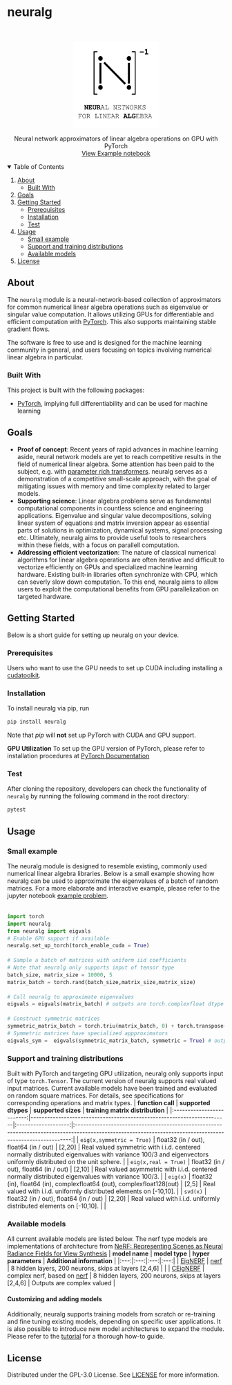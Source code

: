 # neuralg
<!-- PROJECT LOGO -->
<br />
<p align="center">
  <a href="https://github.com/gomezz/neuralg">
    <img src="logo_white_small.png" alt="Logo"  width="200" height="200">
  </a>
  <p align="center">
    Neural network approximators of linear algebra operations on GPU with PyTorch
    <br />
    <a href="https://github.com/gomezzz/neuralg/notebooks/example_problem.ipynb">View Example notebook</a> <!-- Update for final version -->
  </p>
</p>


<!-- TABLE OF CONTENTS -->
<details open="open">
  <summary>Table of Contents</summary>
  <ol>
    <li>
      <a href="#about">About</a>
      <ul>
        <li><a href="#built-with">Built With</a></li>
      </ul>
    </li>
    <li><a href="#goals">Goals</a></li>
    <li>
      <a href="#getting-started">Getting Started</a>
      <ul>
        <li><a href="#prerequisites">Prerequisites</a></li>
        <li><a href="#installation">Installation</a></li>
        <li><a href="#test">Test</a></li>
      </ul>
    </li>
    <li><a href="#usage">Usage</a>
     <ul>
        <li><a href="#small-example">Small example</a></li>
        <li><a href="#support-and-training-distributions">Support and training distributions</a></li>
        <li><a href="#available-models-">Available models</a></li>
      </ul>
    </li>
    <li><a href="#license">License </a>
    </li>
  <ol>
</details>

<!-- ABOUT THE PROJECT -->
## About 

The `neuralg` module is a neural-network-based collection of approximators for common numerical linear algebra operations such as eigenvalue or singular value computation. It allows utilizing GPUs for differentiable and efficient computation with [PyTorch](https://pytorch.org/). This also supports maintaining stable gradient flows. 

The software is free to use and is designed for the machine learning community in general, and users focusing on topics involving numerical linear algebra in particular.


### Built With

This project is built with the following packages:

* [PyTorch](https://pytorch.org/), implying full differentiability and can be used for machine learning

<!-- GOALS -->
## Goals

* **Proof of concept**: Recent years of rapid advances in machine learning aside, neural network models are yet to reach competitive results in the field of numerical linear algebra. Some attention has been paid to the subject, e.g. with [parameter rich transformers](https://arxiv.org/pdf/2112.01898.pdf). neuralg serves as a demonstration of a competitive small-scale approach, with the goal of mitigating issues with memory and time complexity related to larger models.
* **Supporting science**: Linear algebra problems serve as fundamental computational components in countless science and engineering applications. Eigenvalue and singular value decompositions, solving linear system of equations and matrix inversion appear as essential parts of solutions in  optimization, dynamical systems, signal processing etc. Ultimately, neuralg aims to provide useful tools to researchers within these fields, with a focus on parallell computation.
* **Addressing efficient vectorization**: The nature of classical numerical algorithms for linear algebra operations are often iterative and difficult to vectorize efficiently on GPUs and specialized machine learning hardware. Existing built-in libraries often synchronize with CPU, which can severly slow down computation. To this end, neuralg aims to allow users to exploit the computational benefits from GPU parallelization on targeted hardware.
<!-- GETTING STARTED -->
## Getting Started

Below is a short guide for setting up neuralg on your device.

### Prerequisites
Users who want to use the GPU needs to set up CUDA including installing a [cudatoolkit](https://developer.nvidia.com/cuda-downloads).
### Installation

To install neuralg via pip, run
   ```sh
   pip install neuralg
   ```

Note that *pip* will **not** set up PyTorch with CUDA and GPU support. <!-- Double check for final version-->

**GPU Utilization**
To set up the GPU version of PyTorch, please refer to installation procedures at [PyTorch Documentation](https://pytorch.org/get-started/locally/)

### Test 
After cloning the repository, developers can check the functionality of `neuralg` by running the following command in the root directory: <!-- Double-check in final version -->

```sh
pytest
```

<!-- USAGE EXAMPLES -->
## Usage

### Small example
The neuralg module is designed to resemble existing, commonly used numerical linear algebra libraries. Below is a small example showing how neuralg can be used to approximate the eigenvalues of a batch of random matrices. For a more elaborate and interactive example, please refer to the jupyter notebook [example problem](https://github.com/gomezzz/neuralg/notebooks/example_problem.ipynb). <!-- Change this link when public repo-->

```python

import torch 
import neuralg 
from neuralg import eigvals
# Enable GPU support if available 
neuralg.set_up_torch(torch_enable_cuda = True)

# Sample a batch of matrices with uniform iid coefficients
# Note that neuralg only supports input of tensor type 
batch_size, matrix_size = 10000, 5
matrix_batch = torch.rand(batch_size,matrix_size,matrix_size)

# Call neuralg to approximate eigenvalues 
eigvals = eigvals(matrix_batch) # outputs are torch.complexfloat dtype

# Construct symmetric matrices
symmetric_matrix_batch = torch.triu(matrix_batch, 0) + torch.transpose(torch.triu(matrix_batch, 1),1,2) 
# Symmetric matrices have specialized appproximators
eigvals_sym =  eigvals(symmetric_matrix_batch, symmetric = True) # output are torch.float dtype

```

### Support and training distributions
Built with PyTorch and targeting GPU utilization, neuralg only supports input of type `torch.Tensor`. The current version of neuralg supports real valued input matrices. Current available models have been trained and evaluated on random square matrices. For details, see specifications for corresponding operations and matrix types. 
|     **function call**     | **supported dtypes**                                                  | **supported sizes** |                                                              **training matrix distribution**                                                              |
|:-------------------------:|-----------------------------------------------------------------------|:-------------------:|:----------------------------------------------------------------------------------------------------------------------------------------------------------:|
| `eig(x,symmetric = True)` | float32 (in / out), float64 (in / out)                               |        [2,20]       | Real valued symmetric with i.i.d. centered normally distributed eigenvalues with variance 100/3 and eigenvectors uniformly distributed on the unit sphere. |
|    `eig(x,real = True)`   | float32 (in / out), float64 (in / out)                               |        [2,10]       |                              Real valued asymmetric with i.i.d. centered normally distributed eigenvalues with variance 100/3.                             |
|          `eig(x)`         | float32 (in), float64 (in), complexfloat64 (out), complexfloat128(out) |        [2,5]        |                                             Real valued with i.i.d. uniformly distributed elements on [-10,10].                                            |
|          `svd(x)`         | float32 (in / out), float64 (in / out)                               |        [2,20]       |                                             Real valued with i.i.d. uniformly distributed elements on [-10,10].                                            |                                    |

### Available models
All current available models are listed below. The nerf type models are implementations of architecture from [NeRF: Representing Scenes as Neural Radiance Fields for View Synthesis](https://arxiv.org/pdf/2003.08934.pdf)
| **model name** | **model type** | **hyper parameters** | **Additional information** |
|:---:|:---:|:---:|:---:|
| [EigNERF](https://github.com/gomezzz/neuralg/blob/main/neuralg/models/nerf.py) | [nerf](https://github.com/darioizzo/geodesyNets/blob/master/gravann/networks/_nerf.py) | 8 hidden layers, 200 neurons, skips at layers [2,4,6] |  |
| [CEigNERF](https://github.com/gomezzz/neuralg/blob/main/neuralg/models/nerf.py) |  complex nerf, based on [nerf](https://github.com/darioizzo/geodesyNets/blob/master/gravann/networks/_nerf.py) | 8 hidden layers, 200 neurons, skips at layers [2,4,6] | Outputs are complex valued |<!-- Change this link when public repo-->
#### Customizing and adding models
Additionally, neuralg supports training models from scratch or re-training and fine tuning existing models, depending on specific user applications. It is also possible to introduce new model architectures to expand the module. Please refer to the [tutorial](https://github.com/gomezzz/neuralg/notebooks/training_tutorial.ipynb) for a thorough how-to guide. <!-- Change this link when public repo-->
    
## License

Distributed under the GPL-3.0 License. See [LICENSE](https://github.com/gomezzz/neuralg/LICENSE) <!-- Change this link -->for more information.